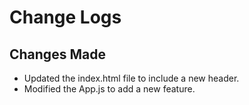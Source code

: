 # Change Logs

## Changes Made
- Updated the index.html file to include a new header.
- Modified the App.js to add a new feature.